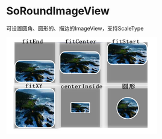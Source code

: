 # SoRoundImageView
可设置圆角、圆形的、描边的ImageView，支持ScaleType

<img src="https://raw.githubusercontent.com/sollian/SoRoundImageView/master/art/image.jpg" width="400"> 
